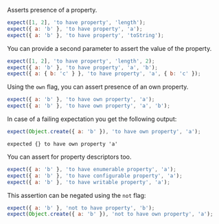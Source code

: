 Asserts presence of a property.

```javascript
expect([1, 2], 'to have property', 'length');
expect({ a: 'b' }, 'to have property', 'a');
expect({ a: 'b' }, 'to have property', 'toString');
```

You can provide a second parameter to assert the value of the property.

```javascript
expect([1, 2], 'to have property', 'length', 2);
expect({ a: 'b' }, 'to have property', 'a', 'b');
expect({ a: { b: 'c' } }, 'to have property', 'a', { b: 'c' });
```

Using the `own` flag, you can assert presence of an own property.

```javascript
expect({ a: 'b' }, 'to have own property', 'a');
expect({ a: 'b' }, 'to have own property', 'a', 'b');
```

In case of a failing expectation you get the following output:

```javascript
expect(Object.create({ a: 'b' }), 'to have own property', 'a');
```

```output
expected {} to have own property 'a'
```

You can assert for property descriptors too.

```javascript
expect({ a: 'b' }, 'to have enumerable property', 'a');
expect({ a: 'b' }, 'to have configurable property', 'a');
expect({ a: 'b' }, 'to have writable property', 'a');
```

This assertion can be negated using the `not` flag:

```javascript
expect({ a: 'b' }, 'not to have property', 'b');
expect(Object.create({ a: 'b' }), 'not to have own property', 'a');
```
